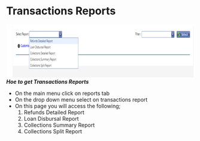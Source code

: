 # Transactions Reports
![How to retrieve transactions reports on the MFI Expert system](./images/Transactions%20Reports.png "Transaction Reports")
***Hoe to get Transactions Reports***

- On the main menu click on reports tab
- On the drop down menu select on transactions report
- On this page you will access the following;
  1.	Refunds Detailed Report
  2.	Loan Disbursal Report
  3.	Collections Summary Report
  4.	Collections Split Report

